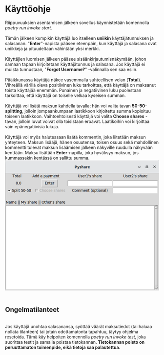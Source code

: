 # Käyttöohje

Riippuvuuksien asentamisen jälkeen sovellus käynnistetään komennolla _poetry run invoke start_.
&nbsp; <br>
&nbsp; <br>
Tämän jälkeen kumpikin käyttäjä luo itselleen **uniikin** käyttäjätunnuksen ja salasanan. "__Enter__"-napista pääsee eteenpäin, kun käyttäjä ja salasana ovat uniikkeja ja pituudeltaan vähintään yksi merkki. 
&nbsp; <br>
&nbsp; <br>
Käyttäjien luomisen jälkeen pääsee sisäänkirjautumisnäkymään, johon samaan tapaan kirjoitetaan käyttäjätunnus ja salasana. Jos käyttäjä ei muista tunnustaan, "__Forgot Username?__" -valinnalla sen saa esiin.
&nbsp; <br>
&nbsp; <br>
Pääikkunassa käyttäjä näkee vasemmalla suhteellisen velan (__Total__). Vihreällä värillä oleva positiivinen luku tarkoittaa, että käyttäjä on maksanut toista käyttäjää enemmän. Punainen ja negatiivinen luku puolestaan tarkoittaa, että käyttäjä on toiselle velkaa kyseisen summan.
&nbsp; <br>
&nbsp; <br>
Käyttäjä voi lisätä maksun kahdella tavalla; hän voi valita tavan __50-50-splitting__, jolloin jompaankumpaan laatikkoon kirjoitettu summa kopioituu toiseen laatikkoon. Vaihtoehtoisesti käyttäjä voi valita __Choose shares__ -tavan, jolloin luvut voivat olla toisistaan eroavat. Laatikoihin voi kirjoittaa vain epänegatiivisia lukuja.
&nbsp; <br>
&nbsp; <br>
Käyttäjä voi myös halutessaan lisätä kommentin, joka liitetään maksun yhteyteen. Maksun lisääjä, hänen osuutensa, toisen osuus sekä mahdollinen kommentti tulevat maksun lisäämisen jälkeen näkyville ruudulla näkyvään kenttään. Maksu lisätään __Enter__-napilla, joka hyväksyy maksun, jos kummassakin kentässä on sallittu summa.
&nbsp; <br>
![main window](main_window1.png)
&nbsp; <br>
## Ongelmatilanteet
&nbsp; <br>
Jos käyttäjä unohtaa salasanansa, syöttää väärät maksutiedot (tai haluaa nollata tilanteen) tai jotain odottamatonta tapahtuu, täytyy ohjelma resetoida. Tämä käy helpoiten komennolla _poetry run invoke test_, joka suorittaa testit ja samalla poistaa tietokannan. __Tietokannan poisto on peruuttamaton toimenpide, eikä tietoja saa palautettua__. 
